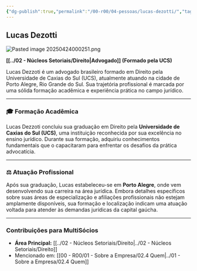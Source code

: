 ```yaml
---
{"dg-publish":true,"permalink":"/00-r00/04-pessoas/lucas-dezotti/","tags":["person","profile","direito"],"noteIcon":""}
---
```


## Lucas Dezotti

![Pasted image 20250424000251.png](/img/user/00%20-%20R00/Pasted%20image%2020250424000251.png)

**[[../02 - Núcleos Setoriais/Direito\|Advogado]] (Formado pela UCS)**

Lucas Dezzoti é um advogado brasileiro formado em Direito pela Universidade de Caxias do Sul (UCS), atualmente atuando na cidade de Porto Alegre, Rio Grande do Sul. Sua trajetória profissional é marcada por uma sólida formação acadêmica e experiência prática no campo jurídico.

---

### 🎓 Formação Acadêmica

Lucas Dezzoti concluiu sua graduação em Direito pela **Universidade de Caxias do Sul (UCS)**, uma instituição reconhecida por sua excelência no ensino jurídico. Durante sua formação, adquiriu conhecimentos fundamentais que o capacitaram para enfrentar os desafios da prática advocatícia.

---

### ⚖️ Atuação Profissional

Após sua graduação, Lucas estabeleceu-se em **Porto Alegre**, onde vem desenvolvendo sua carreira na área jurídica. Embora detalhes específicos sobre suas áreas de especialização e afiliações profissionais não estejam amplamente disponíveis, sua formação e localização indicam uma atuação voltada para atender às demandas jurídicas da capital gaúcha.

---

### Contribuições para MultiSócios
*   **Área Principal:** [[../02 - Núcleos Setoriais/Direito\|../02 - Núcleos Setoriais/Direito]]
*   Mencionado em: [[00 - R00/01 - Sobre a Empresa/02.4 Quem\|../01 - Sobre a Empresa/02.4 Quem]]
